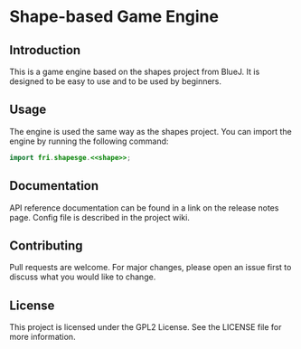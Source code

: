 # Shape-based Game Engine

## Introduction

This is a game engine based on the shapes project from BlueJ. It is designed to be easy to use and to be
used by beginners.

## Usage

The engine is used the same way as the shapes project. You can import the engine by running the following command:

```java
import fri.shapesge.<<shape>>;
```

## Documentation

API reference documentation can be found in a link on the release notes page.
Config file is described in the project wiki.

## Contributing

Pull requests are welcome. For major changes, please open an issue first to discuss what you would like to change.

## License

This project is licensed under the GPL2 License. See the LICENSE file for more information.

